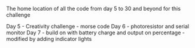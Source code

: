 The home location of all the code from day 5 to 30 and beyond for this challenge

Day 5 - Creativity challenge - morse code
Day 6 - photoresistor and serial monitor
Day 7 - build on with battery charge and output on percentage - modified by adding indicator lights
